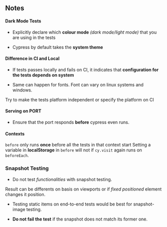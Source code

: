 ## Notes

#### Dark Mode Tests

-   Explicitly declare which **colour mode** _(dark mode/light mode)_ that you are using in the tests

-   Cypress by default takes the **system theme**

#### Difference in CI and Local

-   If tests passes locally and fails on CI, it indicates that **configuration for the tests depends on system**

-   Same can happen for fonts. Font can vary on linux systems and windows.

Try to make the tests platform independent or specify the platform on CI

#### Serving on PORT

-   Ensure that the port responds **before** cypress even runs.

#### Contexts

`before` only runs **once** before all the tests in that context start
Setting a variable in **localStorage** in `before` will not if `cy.visit` again runs on `beforeEach`.

### Snapshot Testing

-   Do not test _functionalities_ with snapshot testing.

Result can be differents on basis on viewports or if _fixed positioned_ element changes it position.

-   Testing static items on end-to-end tests would be best for snapshot-image testing.

-   **Do not fail the test** if the snapshot does not match its former one.

